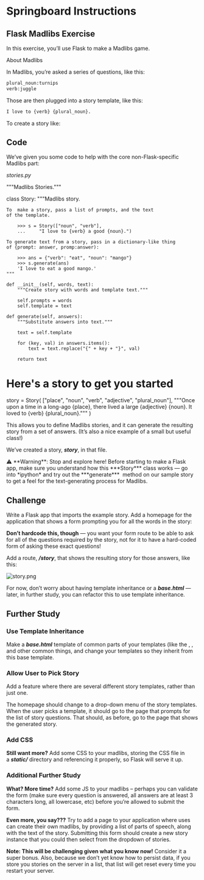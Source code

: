 # Springboard Instructions

## Flask Madlibs Exercise

In this exercise, you’ll use Flask to make a Madlibs game.

About Madlibs

In Madlibs, you’re asked a series of questions, like this:

```python
plural_noun:turnips
verb:juggle
```

Those are then plugged into a story template, like this:

```python
I love to {verb} {plural_noun}.
```

To create a story like:

## **Code**

We’ve given you some code to help with the core non-Flask-specific Madlibs part:

*stories.py*

"""Madlibs Stories."""


class Story:
    """Madlibs story.

    To  make a story, pass a list of prompts, and the text
    of the template.

        >>> s = Story(["noun", "verb"],
        ...     "I love to {verb} a good {noun}.")

    To generate text from a story, pass in a dictionary-like thing
    of {prompt: answer, promp:answer):

        >>> ans = {"verb": "eat", "noun": "mango"}
        >>> s.generate(ans)
        'I love to eat a good mango.'
    """

    def __init__(self, words, text):
        """Create story with words and template text."""

        self.prompts = words
        self.template = text

    def generate(self, answers):
        """Substitute answers into text."""

        text = self.template

        for (key, val) in answers.items():
            text = text.replace("{" + key + "}", val)

        return text


# Here's a story to get you started


story = Story(
    ["place", "noun", "verb", "adjective", "plural_noun"],
    """Once upon a time in a long-ago {place}, there lived a
       large {adjective} {noun}. It loved to {verb} {plural_noun}."""
)

This allows you to define Madlibs stories, and it can generate the resulting story from a set of answers. (It’s also a nice example of a small but useful class!)

We’ve created a story, ***story***, in that file.

<aside>
⚠️ **Warning**: Stop and explore here! Before starting to make a Flask app, make sure you understand how this ***Story*** class works — go into *ipython* and try out the ***generate***
 method on our sample story to get a feel for the text-generating process for Madlibs.

</aside>

## **Challenge**

Write a Flask app that imports the example story. Add a homepage for the application that shows a form prompting you for all the words in the story:

**Don’t hardcode this, though** — you want your form route to be able to ask for all of the questions required by the story, not for it to have a hard-coded form of asking these exact questions!

Add a route, ***/story***, that shows the resulting story for those answers, like this:

![story.png](https://s3-us-west-2.amazonaws.com/secure.notion-static.com/25976165-e160-4458-9d2d-a32e0f42dfcf/story.png)

For now, don’t worry about having template inheritance or a ***base.html*** — later, in further study, you can refactor this to use template inheritance.

## **Further Study**

### **Use Template Inheritance**

Make a ***base.html*** template of common parts of your templates (like the ***<html>***, ***<body>***, and other common things, and change your templates so they inherit from this base template.

### **Allow User to Pick Story**

Add a feature where there are several different story templates, rather than just one.

The homepage should change to a drop-down menu of the story templates. When the user picks a template, it should go to the page that prompts for the list of story questions. That should, as before, go to the page that shows the generated story.

### **Add CSS**

**Still want more?** Add some CSS to your madlibs, storing the CSS file in a ***static/*** directory and referencing it properly, so Flask will serve it up.

### **Additional Further Study**

**What? More time?** Add some JS to your madlibs – perhaps you can validate the form (make sure every question is answered, all answers are at least 3 characters long, all lowercase, etc) before you’re allowed to submit the form.

**Even more, you say???** Try to add a page to your application where uses can create their own madlibs, by providing a list of parts of speech, along with the text of the story. Submitting this form should create a new story instance that you could then select from the dropdown of stories.

**Note: This will be challenging given what you know now!** Consider it a super bonus. Also, because we don’t yet know how to persist data, if you store you stories on the server in a list, that list will get reset every time you restart your server.
